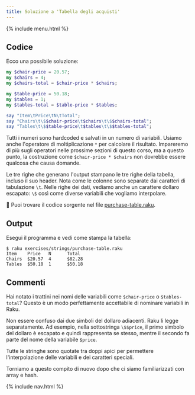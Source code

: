 ```yaml
---
title: Soluzione a 'Tabella degli acquisti'
---
```


{% include menu.html %}

## Codice

Ecco una possibile soluzione:

```raku
my $chair-price = 20.57;
my $chairs = 4;
my $chairs-total = $chair-price * $chairs;

my $table-price = 50.18;
my $tables = 1;
my $tables-total = $table-price * $tables;

say "Item\tPrice\tN\tTotal";
say "Chairs\t\$$chair-price\t$chairs\t\$$chairs-total";
say "Tables\t\$$table-price\t$tables\t\$$tables-total";
```

Tutti i numeri sono hardcoded e salvati in un numero di variabili. Usiamo anche l'operatore di moltiplicazione `*` per calcolare il risultato. Impareremo di più sugli operatori nelle prossime sezioni di questo corso, ma a questo punto, la costruzione come `$chair-price * $chairs` non dovrebbe essere qualcosa che causa domande.

Le tre righe che generano l'output stampano le tre righe della tabella, incluso il suo header. Nota come le colonne sono separate dai caratteri di tabulazione `\t`. Nelle righe dei dati, vediamo anche un carattere dollaro escapato: `\$` così come diverse variabili che vogliamo interpolare.

🦋 Puoi trovare il codice sorgente nel file [purchase-table.raku](https://github.com/ash/raku-course/blob/master/exercises/strings/purchase-table.raku).

## Output

Esegui il programma e vedi come stampa la tabella:

```
$ raku exercises/strings/purchase-table.raku
Item    Price   N      Total
Chairs  $20.57  4      $82.28
Tables  $50.18  1      $50.18
```

## Commenti

Hai notato i trattini nei nomi delle variabili come `$chair-price` o `$tables-total`? Questo è un modo perfettamente accettabile di nominare variabili in Raku.

Non essere confuso dai due simboli del dollaro adiacenti. Raku li legge separatamente. Ad esempio, nella sottostringa `\$$price`, il primo simbolo del dollaro è escapato e quindi rappresenta se stesso, mentre il secondo fa parte del nome della variabile `$price`.

Tutte le stringhe sono quotate tra doppi apici per permettere l'interpolazione delle variabili e dei caratteri speciali.

Torniamo a questo compito di nuovo dopo che ci siamo familiarizzati con array e hash.

{% include nav.html %}